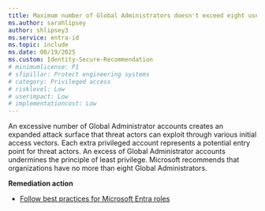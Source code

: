 ```yaml
---
title: Maximum number of Global Administrators doesn't exceed eight users
ms.author: sarahlipsey
author: shlipsey3
ms.service: entra-id
ms.topic: include
ms.date: 08/19/2025
ms.custom: Identity-Secure-Recommendation
# minimumlicense: P1
# sfipillar: Protect engineering systems
# category: Privileged access
# risklevel: Low
# userimpact: Low
# implementationcost: Low
---
```

An excessive number of Global Administrator accounts creates an expanded attack surface that threat actors can exploit through various initial access vectors. Each extra privileged account represents a potential entry point for threat actors. An excess of Global Administrator accounts undermines the principle of least privilege. Microsoft recommends that organizations have no more than eight Global Administrators.

**Remediation action**

- [Follow best practices for Microsoft Entra roles](../../identity/role-based-access-control/best-practices.md)